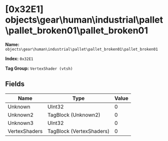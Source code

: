 # [0x32E1] objects\gear\human\industrial\pallet\pallet_broken01\pallet_broken01

**Name:** ```objects\gear\human\industrial\pallet\pallet_broken01\pallet_broken01```

**Index:** ```0x32E1```

**Tag Group:** ```VertexShader (vtsh)```

## Fields

Name	| Type	| Value
---	|---	|---	|
Unknown	|UInt32	|0
Unknown2	|TagBlock (Unknown2)	|0
Unknown3	|UInt32	|0
VertexShaders	|TagBlock (VertexShaders)	|0


